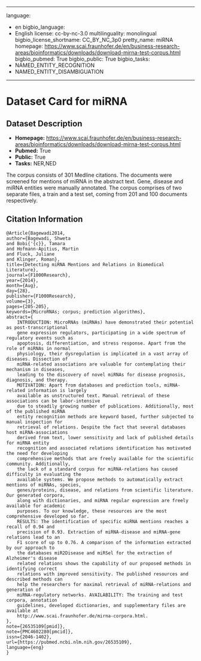 
---
language: 
- en
bigbio_language: 
- English
license: cc-by-nc-3.0
multilinguality: monolingual
bigbio_license_shortname: CC_BY_NC_3p0
pretty_name: miRNA
homepage: https://www.scai.fraunhofer.de/en/business-research-areas/bioinformatics/downloads/download-mirna-test-corpus.html
bigbio_pubmed: True
bigbio_public: True
bigbio_tasks: 
- NAMED_ENTITY_RECOGNITION
- NAMED_ENTITY_DISAMBIGUATION
---


# Dataset Card for miRNA

## Dataset Description

- **Homepage:** https://www.scai.fraunhofer.de/en/business-research-areas/bioinformatics/downloads/download-mirna-test-corpus.html
- **Pubmed:** True
- **Public:** True
- **Tasks:** NER,NED


The corpus consists of 301 Medline citations. The documents were screened for
mentions of miRNA in the abstract text. Gene, disease and miRNA entities were manually
annotated. The corpus comprises of two separate files, a train and a test set, coming
from 201 and 100 documents respectively. 



## Citation Information

```
@Article{Bagewadi2014,
author={Bagewadi, Shweta
and Bobi{'{c}}, Tamara
and Hofmann-Apitius, Martin
and Fluck, Juliane
and Klinger, Roman},
title={Detecting miRNA Mentions and Relations in Biomedical Literature},
journal={F1000Research},
year={2014},
month={Aug},
day={28},
publisher={F1000Research},
volume={3},
pages={205-205},
keywords={MicroRNAs; corpus; prediction algorithms},
abstract={
    INTRODUCTION: MicroRNAs (miRNAs) have demonstrated their potential as post-transcriptional
    gene expression regulators, participating in a wide spectrum of regulatory events such as
    apoptosis, differentiation, and stress response. Apart from the role of miRNAs in normal
    physiology, their dysregulation is implicated in a vast array of diseases. Dissection of
    miRNA-related associations are valuable for contemplating their mechanism in diseases,
    leading to the discovery of novel miRNAs for disease prognosis, diagnosis, and therapy.
    MOTIVATION: Apart from databases and prediction tools, miRNA-related information is largely
    available as unstructured text. Manual retrieval of these associations can be labor-intensive
    due to steadily growing number of publications. Additionally, most of the published miRNA
    entity recognition methods are keyword based, further subjected to manual inspection for
    retrieval of relations. Despite the fact that several databases host miRNA-associations
    derived from text, lower sensitivity and lack of published details for miRNA entity
    recognition and associated relations identification has motivated the need for developing
    comprehensive methods that are freely available for the scientific community. Additionally,
    the lack of a standard corpus for miRNA-relations has caused difficulty in evaluating the
    available systems. We propose methods to automatically extract mentions of miRNAs, species,
    genes/proteins, disease, and relations from scientific literature. Our generated corpora,
    along with dictionaries, and miRNA regular expression are freely available for academic
    purposes. To our knowledge, these resources are the most comprehensive developed so far.
    RESULTS: The identification of specific miRNA mentions reaches a recall of 0.94 and
    precision of 0.93. Extraction of miRNA-disease and miRNA-gene relations lead to an
    F1 score of up to 0.76. A comparison of the information extracted by our approach to
    the databases miR2Disease and miRSel for the extraction of Alzheimer's disease
    related relations shows the capability of our proposed methods in identifying correct
    relations with improved sensitivity. The published resources and described methods can
    help the researchers for maximal retrieval of miRNA-relations and generation of
    miRNA-regulatory networks. AVAILABILITY: The training and test corpora, annotation
    guidelines, developed dictionaries, and supplementary files are available at
    http://www.scai.fraunhofer.de/mirna-corpora.html.
},
note={26535109[pmid]},
note={PMC4602280[pmcid]},
issn={2046-1402},
url={https://pubmed.ncbi.nlm.nih.gov/26535109},
language={eng}
}

```

